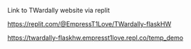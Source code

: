 Link to TWardally website via replit


https://replit.com/@EmpressT1Love/TWardally-flaskHW


https://twardally-flaskhw.empresst1love.repl.co/temp_demo
